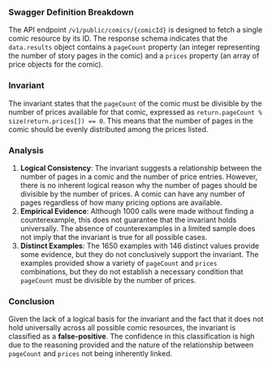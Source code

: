 ### Swagger Definition Breakdown
The API endpoint `/v1/public/comics/{comicId}` is designed to fetch a single comic resource by its ID. The response schema indicates that the `data.results` object contains a `pageCount` property (an integer representing the number of story pages in the comic) and a `prices` property (an array of price objects for the comic). 

### Invariant
The invariant states that the `pageCount` of the comic must be divisible by the number of prices available for that comic, expressed as `return.pageCount % size(return.prices[]) == 0`. This means that the number of pages in the comic should be evenly distributed among the prices listed. 

### Analysis
1. **Logical Consistency**: The invariant suggests a relationship between the number of pages in a comic and the number of price entries. However, there is no inherent logical reason why the number of pages should be divisible by the number of prices. A comic can have any number of pages regardless of how many pricing options are available. 
2. **Empirical Evidence**: Although 1000 calls were made without finding a counterexample, this does not guarantee that the invariant holds universally. The absence of counterexamples in a limited sample does not imply that the invariant is true for all possible cases. 
3. **Distinct Examples**: The 1650 examples with 146 distinct values provide some evidence, but they do not conclusively support the invariant. The examples provided show a variety of `pageCount` and `prices` combinations, but they do not establish a necessary condition that `pageCount` must be divisible by the number of prices. 

### Conclusion
Given the lack of a logical basis for the invariant and the fact that it does not hold universally across all possible comic resources, the invariant is classified as a **false-positive**. The confidence in this classification is high due to the reasoning provided and the nature of the relationship between `pageCount` and `prices` not being inherently linked.
